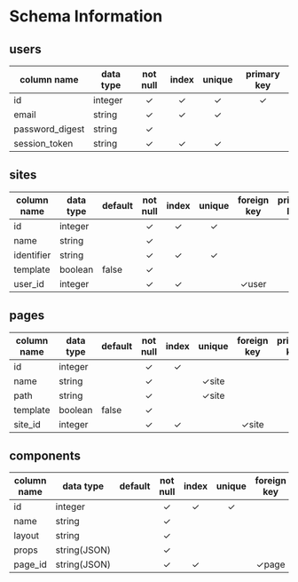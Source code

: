 # Schema Information

## users
|column name    |data type|not null|index|unique|primary key|
| ------------- | ------- |:------:|:---:|:----:|:---------:|
|id             |integer  |✓       |✓    |✓     |✓          |
|email          |string   |✓       |✓    |✓     |           |
|password_digest|string   |✓       |     |      |           |
|session_token  |string   |✓       |✓    |✓     |   &nbsp;  |

## sites
|column name|data type|default|not null|index|unique|foreign key|primary key|
| --------- | ------- |-------|:------:|:---:|:----:|:---------:|:---------:|
|id         |integer  |       |✓       |✓    |✓     |           |✓          |
|name       |string   |       |✓       |     |      |           |           |
|identifier |string   |       |✓       |✓    |✓     |           |           |
|template   |boolean  |false  |✓       |     |      |           |           |
|user_id    |integer  |       |✓       |✓    |      |✓user      |  &nbsp;   |

## pages

|column name|data type|default|not null|index|unique|foreign key|primary key|
| --------- | ------- | ----- |:------:|:---:|:----:|:---------:|:---------:|
|id         |integer  |       |✓       |✓    |      |           |✓          |
|name       |string   |       |✓       |     |✓site |           |           |
|path       |string   |       |✓       |     |✓site |           |           |
|template   |boolean  |false  |✓       |     |      |           |           |
|site_id    |integer  |       |✓       |✓    |      |✓site      |  &nbsp;   |

## components

|column name|data type    |default|not null|index|unique|foreign key|primary key|
| --------- | ----------- | ----- |:------:|:---:|:----:|:---------:|:---------:|
|id         |integer      |       |✓       |✓    |✓     |           |✓          |
|name       |string       |       |✓       |     |      |           |           |
|layout     |string       |       |✓       |     |      |           |           |
|props      |string(JSON) |       |✓       |     |      |           |           |
|page_id    |string(JSON) |       |✓       |✓    |      |✓page      |  &nbsp;   |
